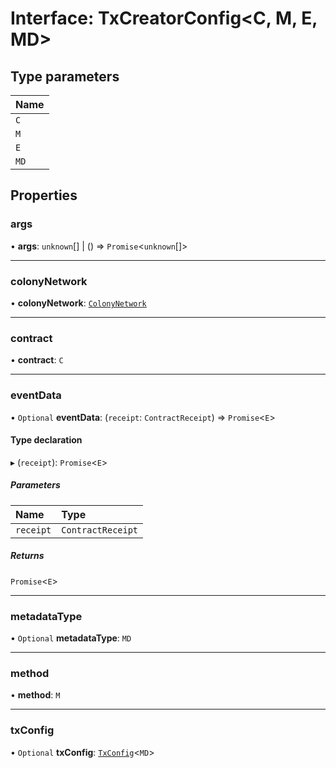 # Interface: TxCreatorConfig<C, M, E, MD\>

## Type parameters

| Name |
| :------ |
| `C` |
| `M` |
| `E` |
| `MD` |

## Properties

### args

• **args**: `unknown`[] \| () => `Promise`<`unknown`[]\>

___

### colonyNetwork

• **colonyNetwork**: [`ColonyNetwork`](../classes/ColonyNetwork.md)

___

### contract

• **contract**: `C`

___

### eventData

• `Optional` **eventData**: (`receipt`: `ContractReceipt`) => `Promise`<`E`\>

#### Type declaration

▸ (`receipt`): `Promise`<`E`\>

##### Parameters

| Name | Type |
| :------ | :------ |
| `receipt` | `ContractReceipt` |

##### Returns

`Promise`<`E`\>

___

### metadataType

• `Optional` **metadataType**: `MD`

___

### method

• **method**: `M`

___

### txConfig

• `Optional` **txConfig**: [`TxConfig`](TxConfig.md)<`MD`\>

